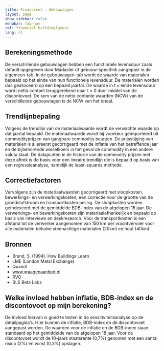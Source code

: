```yaml
---
title: Financieel - Gebouwlagen
layout: page
show_sidebar: false
menubar: faq-nav
ref: financial-buildinglayers
lang: nl
---
```


## Berekeningsmethode
De verschillende gebouwlagen hebben een functionele levensduur zoals default opgegeven door Madaster of gebouw-specifiek aangepast in de algemeen-tab. In de gebouwlagen-tab wordt de waarde van materialen bepaald op het einde van hun functionele levensduur. De materialen worden dus gealloceerd op een bepaald jaartal. De waarde in t = einde levensduur wordt netto contant teruggerekend naar t = 0 door middel van de discontovoet. De som van de netto contante waarden (NCW) van de verschillende gebouwlagen is de NCW van het totaal.

## Trendlijnbepaling
Volgens de trendlijn van de materiaalwaarde wordt de verwachte waarde op dat jaartal bepaald. De materiaalwaarde wordt bij voorkeur geïmporteerd uit commodityprijzen van gangbare commodity beurzen. De prijsstijging van materialen is allereerst gecorrigeerd met de inflatie van het betreffende jaar en de bijbehorende wisselkoers in het geval de commodity in een andere valuta staat. De datapunten in de historie van de commodity prijzen met deze aftrek is de basis voor een lineaire trendlijn die is bepaald op basis van een regressieanalyse, namelijk de least-squares methode. 

## Correctiefactoren
Vervolgens zijn de materiaalwaarden gecorrigeerd met sloopkosten, bewerkings- en verwerkingskosten, een correctie voor de grootte van de grondstofstroom en transportkosten per kg. De sloopkosten worden geïndexeerd met de gemiddelde BDB-index van de afgelopen 18 jaar. De verwerkings- en bewerkingskosten zijn materiaalafhankelijk en bepaald op basis van interviews en deskresearch. Voor de transportkosten is een afstand tot de verwerker aangenomen van 150 km per vrachtvervoer voor alle materialen behalve steenachtige materialen (20km) en hout (40km).

## Bronnen
* Brand, S. (1994). How Buildings Learn
* LME (London Metal Exchange)
* Quandl
* www.vraagenaanbod.nl
* RVO
* BLS Beta Labs

## Welke invloed hebben inflatie, BDB-index en de discontovoet op mijn berekening?
De invloed hiervan is goed te testen in de sensitiviteitsanalyse op de detailpagina’s. Hier kunnen de inflatie, BDB-index en de discontovoet aangepast worden. De waarden voor de inflatie en de BDB-index staan standaard op het gemiddelde van de afgelopen 18 jaar. Voor de discontovoet wordt de 10-jaars staatsrente (0,7%) genomen met een aantal risico (2%) en winst (0,3%) opslagen.  